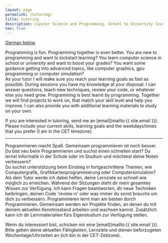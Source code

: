 ```yaml
---
layout: page
permalink: /tutoring/
title: tutoring
description: Coputer Science and Programming. School to University level.
nav: true
---
```


<a href="#german" id="link-to-german">German below</a>
<script type="text/javascript">
let showLinkFunc = () => {
        if ($("body").height() > $(window).height()) {
            document.getElementById("link-to-german").style.visibility = "visible";
        } else {
            document.getElementById("link-to-german").style.visibility = "hidden";
        }
    };
showLinkFunc();
$(document).resize(showLinkFunc);
</script>

Programming is fun. Programming together is even better. You are new to programming and want to kickstart learning? 
You learn computer science in school or university and want to boost your grades? 
You want some guidance getting into advanced topics, like computer graphics, gpu programming or computer simulation?  
As your tutor I will make sure you reach your learning goals as fast as possible. During sessions you have my knowledge at your disposal. 
I can answer questions, teach new techniques, review your code, or whatever else you need grow. Programming is best learnt by programming. 
Together we will find projects to work on, that match your skill level and help you improve. 
I can also provide you with additional learning materials to study on your own.     

If you are interested in tutoring, send me an [email](mailto:{{ site.email }}). Please include your current skills, learning goals and the weekdays/times that you prefer (I am in the CET timezone).  

---

<a name="german"></a>
Programmieren macht Spaß. Gemeinsam programmieren ist noch besser. 
Du bist neu beim Programmieren und suchst einen schnellen start? 
Du lernst Informatik in der Schule oder im Studium und möchtest deine Noten verbessern?    
Du suchst unterstützung beim Einstieg in fortgeschrittene Themen, wie Computergrafik, Grafikkartenprogrammierung oder Computersimulation?  
Als dein Tutor werde ich dabei helfen, deine Lernziele so schnell wie möglich zu erreichen. Während der Sitzungen steht dir mein gesamtes Wissen zur Verfügung. 
Ich kann Fragen beantworten, dir neue Techniken beibringen, deinen Code 'review-n' oder was immer du sonst brauchs um dich zu verbessern. 
Programmieren lernt man am besten durch Programmieren. 
Gemeinsam werden wir Projekte finden, an denen du mit deinem aktuellen Kenntnisstand arbeiten und wachsen kannst. 
Zusätzlich kann ich dir Lernmaterialien fürs Eigenstudium zur Verfügung stellen.     

Wenn du interessiert bist, schicken mir eine [email](mailto:{{ site.email }}). Bitte geben deine aktuellen Fähigkeiten, Lernziele und deinen beforzugeten Wochentage/Uhrzeiten an (ich bin in der CET-Zeitzone).
